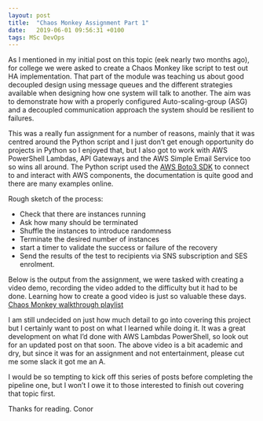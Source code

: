 ```yaml
---
layout: post
title:  "Chaos Monkey Assignment Part 1"
date:   2019-06-01 09:56:31 +0100
tags: MSc DevOps
---
```


As I mentioned in my initial post on this topic (eek nearly two months ago), for college we were asked to create a Chaos Monkey like script to test out HA implementation. That part of the module was teaching us about good decoupled design using message queues and the different strategies available when designing how one system will talk to another. The aim was to demonstrate how with a properly configured Auto-scaling-group (ASG) and a decoupled communication approach the system should be resilient to failures. 

This was a really fun assignment for a number of reasons, mainly that it was centred around the Python script and I just don’t get enough opportunity do projects in Python so I enjoyed that, but I also got to work with AWS PowerShell Lambdas, API Gateways and the AWS Simple Email Service too so wins all around. The Python script used the [AWS Boto3 SDK]( https://github.com/boto/boto3) to connect to and interact with AWS components, the documentation is quite good and there are many examples online.

Rough sketch of the process:

- Check that there are instances running
- Ask how many should be terminated
- Shuffle the instances to introduce randomness
- Terminate the desired number of instances
- start a timer to validate the success or failure of the recovery
- Send the results of the test to recipients via SNS subscription and SES enrolment.

Below is the output from the assignment, we were tasked with creating a video demo, recording the video added to the difficulty but it had to be done. Learning how to create a good video is just so valuable these days.
[Chaos Monkey walkthrough playlist](https://www.youtube.com/watch?v=ps67EhdjzBs&list=PL3CTx0aUfJstMxTElKwXfkxX_Sbs_0y42)

I am still undecided on just how much detail to go into covering this project but I certainly want to post on what I learned while doing it. It was a great development on what I’d done with AWS Lambdas PowerShell, so look out for an updated post on that soon. The above video is a bit academic and dry, but since it was for an assignment and not entertainment, please cut me some slack it got me an A.

I would be so tempting to kick off this series of posts before completing the pipeline one, but I won’t I owe it to those interested to finish out covering that topic first.


Thanks for reading.
Conor